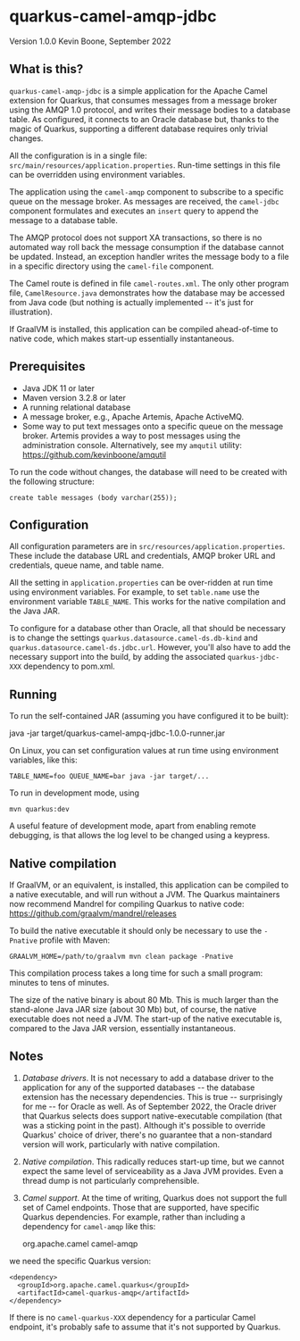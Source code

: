 # quarkus-camel-amqp-jdbc
 
Version 1.0.0
Kevin Boone, September 2022

## What is this?

`quarkus-camel-amqp-jdbc` is a simple application for the Apache Camel
extension for Quarkus, that consumes messages from a message broker using
the AMQP 1.0 protocol, and writes their message bodies to a database
table. As configured, it connects to an Oracle database but, thanks to the
magic of Quarkus, supporting a different database requires only trivial
changes.

All the configuration is in a single file: 
`src/main/resources/application.properties`. Run-time settings in this
file can be overridden using environment variables. 

The application using the `camel-amqp` component to subscribe to a 
specific queue on the message broker. As messages are received, 
the `camel-jdbc` component formulates and executes an `insert` query
to append the message to a database table.

The AMQP protocol does not support XA transactions, so there is no
automated way roll back the message consumption if the database cannot
be updated. Instead, an exception handler writes the message body
to a file in a specific directory using the `camel-file` component.

The Camel route is defined in file `camel-routes.xml`. The only other
program file, `CamelResource.java` demonstrates how the database may
be accessed from Java code (but nothing is actually implemented -- it's
just for illustration).

If GraalVM is installed, this application can be compiled ahead-of-time
to native code, which makes start-up essentially instantaneous.

## Prerequisites

- Java JDK 11 or later
- Maven version 3.2.8 or later
- A running relational database
- A message broker, e.g., Apache Artemis, Apache ActiveMQ.
- Some way to put text messages onto a specific queue on the message
  broker. Artemis provides a way to post messages using the administration
  console. Alternatively, see my `amqutil` utility: 
  https://github.com/kevinboone/amqutil 

To run the code without changes, the database will need to be created
with the following structure:

    create table messages (body varchar(255));

## Configuration

All configuration parameters are in `src/resources/application.properties`.
These include the database URL and credentials, AMQP broker URL and
credentials, queue name, and table name. 

All the setting in `application.properties` can be over-ridden at run time
using environment variables. For example, to set `table.name` use the
environment variable `TABLE_NAME`. This works for the native compilation
and the Java JAR.

To configure for a database other than Oracle, all that should be necessary is
to change the settings `quarkus.datasource.camel-ds.db-kind` and
`quarkus.datasource.camel-ds.jdbc.url`. However, you'll also have to
add the necessary support into the build, by adding the associated
`quarkus-jdbc-XXX` dependency to pom.xml. 


## Running

To run the self-contained JAR (assuming you have configured it to be built):

   java -jar target/quarkus-camel-ampq-jdbc-1.0.0-runner.jar

On Linux, you can set configuration values at run time using environment
variables, like this:

    TABLE_NAME=foo QUEUE_NAME=bar java -jar target/...

To run in development mode, using

    mvn quarkus:dev

A useful feature of development mode, apart from enabling remote debugging,
is that allows the log level to be changed using a keypress.

## Native compilation

If GraalVM, or an equivalent, is installed, this application can be compiled
to a native executable, and will run without a JVM. The Quarkus maintainers
now recommend Mandrel for compiling Quarkus to native code:
https://github.com/graalvm/mandrel/releases

To build the native executable it should only be necessary to use the
`-Pnative` profile with Maven:

	GRAALVM_HOME=/path/to/graalvm mvn clean package -Pnative

This compilation process takes a long time for such a small program: 
minutes to tens of minutes. 

The size of the native binary is about 80 Mb. This is much larger than
the stand-alone Java JAR size (about 30 Mb) but, of course, the native
executable does not need a JVM. The start-up of the native executable is, 
compared to the Java JAR version, essentially instantaneous.

## Notes

1. _Database drivers_. It is not necessary to add a database driver 
to the application for any of the supported databases -- the database
extension has the necessary dependencies. This is true -- surprisingly
for me -- for Oracle as well. As of September 2022, the Oracle driver
that Quarkus selects does support native-executable compilation (that was
a sticking point in the past). Although it's possible to override
Quarkus' choice of driver, there's no guarantee that a non-standard
version will work, particularly with native compilation.

2. _Native compilation_. This radically reduces start-up time, but we cannot 
expect the same level of serviceability as a Java JVM provides. Even
a thread dump is not particularly comprehensible. 

3. _Camel support_. At the time of writing, Quarkus does not support 
the full set
of Camel endpoints. Those that are supported, have specific 
Quarkus dependencies. For example, rather than including a dependency
for `camel-amqp` like this: 

    <dependency>
      <groupId>org.apache.camel</groupId>
      <artifactId>camel-amqp</artifactId>
    </dependency>

we need the specific Quarkus version:

    <dependency>
      <groupId>org.apache.camel.quarkus</groupId>
      <artifactId>camel-quarkus-amqp</artifactId>
    </dependency>

If there is no `camel-quarkus-XXX` dependency for a particular
Camel endpoint, it's probably safe to assume that it's not supported
by Quarkus.


